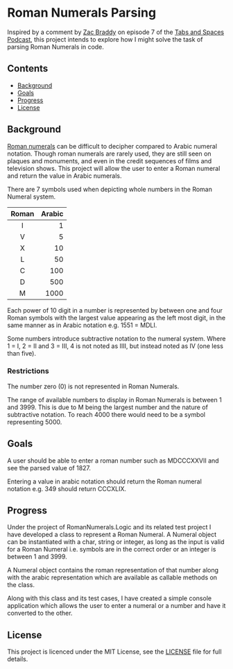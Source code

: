 # Roman Numerals Parsing #

Inspired by a comment by [Zac Braddy](https://twitter.com/ZackerTheHacker) on episode 7 of the [Tabs and Spaces Podcast](https://tabsandspaces.io/), this project intends to explore how I might solve the task of parsing Roman Numerals in code.

## Contents ##

- [Background](#Background)
- [Goals](#Goals)
- [Progress](#Progress)
- [License](#License)

## Background ##

[Roman numerals](https://en.wikipedia.org/wiki/Roman_numerals) can be difficult to decipher compared to Arabic numeral notation. Though roman numerals are rarely used, they are still seen on plaques and monuments, and even in the credit sequences of films and television shows. This project will allow the user to enter a Roman numeral and return the value in Arabic numerals.

There are 7 symbols used when depicting whole numbers in the Roman Numeral system.

| Roman | Arabic    |
|:---:  |       --: |
| I     | 1         |
| V     | 5         |
| X     | 10        |
| L     | 50        |
| C     | 100       |
| D     | 500       |
| M     | 1000      |

Each power of 10 digit in a number is represented by between one and four Roman symbols with the largest value appearing as the left most digit, in the same manner as in Arabic notation e.g. 1551 = MDLI.

Some numbers introduce subtractive notation to the numeral system. Where 1 = I, 2 = II and 3 = III, 4 is not noted as IIII, but instead noted as IV (one less than five).

### Restrictions ###

The number zero (0) is not represented in Roman Numerals.

The range of available numbers to display in Roman Numerals is between 1 and 3999. This is due to M being the largest number and the nature of subtractive notation. To reach 4000 there would need to be a symbol representing 5000.

## Goals ##

A user should be able to enter a roman number such as MDCCCXXVII and see the parsed value of 1827.

Entering a value in arabic notation should return the Roman numeral notation e.g. 349 should return CCCXLIX.

## Progress ##

Under the project of RomanNumerals.Logic and its related test project I have developed a class to represent a Roman Numeral. A Numeral object can be instantiated with a char, string or integer, as long as the input is valid for a Roman Numeral i.e. symbols are in the correct order or an integer is between 1 and 3999.

A Numeral object contains the roman representation of that number along with the arabic representation which are available as callable methods on the class.

Along with this class and its test cases, I have created a simple console application which allows the user to enter a numeral or a number and have it converted to the other.

## License ##

This project is licenced under the MIT License, see the [LICENSE](./LICENSE) file for full details.
